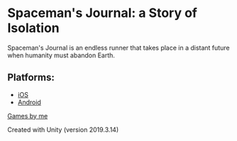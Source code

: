 # Spaceman's Journal: a Story of Isolation

Spaceman's Journal is an endless runner that takes place in a distant future when humanity must abandon Earth.

## Platforms: 
- [iOS](https://apps.apple.com/us/app/spacemans-journal/id1521804412)
- [Android](https://play.google.com/store/apps/details?id=com.chickenpizza.Spaceman)

[Games by me](https://www.bynathan.games/)

Created with Unity (version 2019.3.14)
